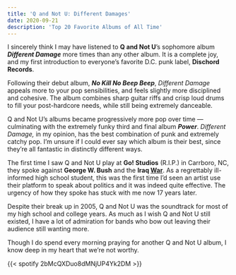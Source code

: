```yaml
---
title: 'Q and Not U: Different Damages'
date: 2020-09-21
description: 'Top 20 Favorite Albums of All Time'
---
```

I sincerely think I may have listened to **Q and Not U**’s sophomore album **_Different Damage_** more times than any other album. It is a complete joy, and my first introduction to everyone’s favorite D.C. punk label, **Dischord Records**.

Following their debut album, **_No Kill No Beep Beep_**, _Different Damage_ appeals more to your pop sensibilities, and feels slightly more disciplined and cohesive. The album combines sharp guitar riffs and crisp loud drums to fill your post-hardcore needs, while still being extremely danceable.

Q and Not U’s albums became progressively more pop over time — culminating with the extremely funky third and final album **_Power_**. _Different Damage,_ in my opinion, has the best combination of punk and extremely catchy pop. I’m unsure if I could ever say which album is their best, since they’re all fantastic in distinctly different ways.

The first time I saw Q and Not U play at **Go! Studios** (R.I.P.) in Carrboro, NC, they spoke against **George W. Bush** and the **Iraq [War](https://www.antiwar.com/)**. As a regrettably ill-informed high school student, this was the first time I’d seen an artist use their platform to speak about politics and it was indeed quite effective. The urgency of how they spoke has stuck with me now 17 years later.

Despite their break up in 2005, Q and Not U was the soundtrack for most of my high school and college years. As much as I wish Q and Not U still existed, I have a lot of admiration for bands who bow out leaving their audience still wanting more.

Though I do spend every morning praying for another Q and Not U album, I know deep in my heart that we’re not worthy.

{{< spotify 2bMcQXDuo8dMNjUP4Yk2DM >}}

